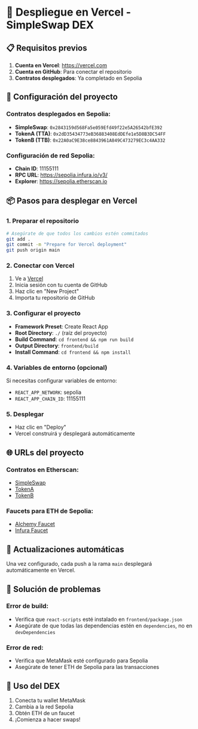 # 🚀 Despliegue en Vercel - SimpleSwap DEX

## 📋 Requisitos previos

1. **Cuenta en Vercel**: https://vercel.com
2. **Cuenta en GitHub**: Para conectar el repositorio
3. **Contratos desplegados**: Ya completado en Sepolia

## 🔧 Configuración del proyecto

### Contratos desplegados en Sepolia:
- **SimpleSwap**: `0x2843159d568Fa5e059Efd49f22e5A26542bfE392`
- **TokenA (TTA)**: `0x2dD35434773eB36883408EdDEfe1e5D8B3DC54FF`
- **TokenB (TTB)**: `0x22A0aC9E38ce8843961A849C473279EC3c4AA332`

### Configuración de red Sepolia:
- **Chain ID**: 11155111
- **RPC URL**: https://sepolia.infura.io/v3/
- **Explorer**: https://sepolia.etherscan.io

## 📦 Pasos para desplegar en Vercel

### 1. Preparar el repositorio
```bash
# Asegúrate de que todos los cambios estén commitados
git add .
git commit -m "Prepare for Vercel deployment"
git push origin main
```

### 2. Conectar con Vercel
1. Ve a [Vercel](https://vercel.com)
2. Inicia sesión con tu cuenta de GitHub
3. Haz clic en "New Project"
4. Importa tu repositorio de GitHub

### 3. Configurar el proyecto
- **Framework Preset**: Create React App
- **Root Directory**: `./` (raíz del proyecto)
- **Build Command**: `cd frontend && npm run build`
- **Output Directory**: `frontend/build`
- **Install Command**: `cd frontend && npm install`

### 4. Variables de entorno (opcional)
Si necesitas configurar variables de entorno:
- `REACT_APP_NETWORK`: sepolia
- `REACT_APP_CHAIN_ID`: 11155111

### 5. Desplegar
- Haz clic en "Deploy"
- Vercel construirá y desplegará automáticamente

## 🌐 URLs del proyecto

### Contratos en Etherscan:
- [SimpleSwap](https://sepolia.etherscan.io/address/0x2843159d568Fa5e059Efd49f22e5A26542bfE392)
- [TokenA](https://sepolia.etherscan.io/address/0x2dD35434773eB36883408EdDEfe1e5D8B3DC54FF)
- [TokenB](https://sepolia.etherscan.io/address/0x22A0aC9E38ce8843961A849C473279EC3c4AA332)

### Faucets para ETH de Sepolia:
- [Alchemy Faucet](https://sepoliafaucet.com/)
- [Infura Faucet](https://www.infura.io/faucet/sepolia)

## 🔄 Actualizaciones automáticas

Una vez configurado, cada push a la rama `main` desplegará automáticamente en Vercel.

## 🐛 Solución de problemas

### Error de build:
- Verifica que `react-scripts` esté instalado en `frontend/package.json`
- Asegúrate de que todas las dependencias estén en `dependencies`, no en `devDependencies`

### Error de red:
- Verifica que MetaMask esté configurado para Sepolia
- Asegúrate de tener ETH de Sepolia para las transacciones

## 📱 Uso del DEX

1. Conecta tu wallet MetaMask
2. Cambia a la red Sepolia
3. Obtén ETH de un faucet
4. ¡Comienza a hacer swaps! 